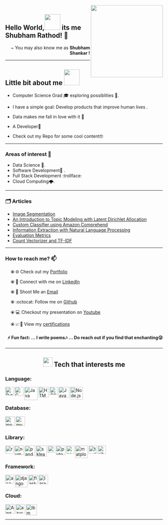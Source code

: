 <img align='right' src="https://media.giphy.com/media/M9gbBd9nbDrOTu1Mqx/giphy.gif" width="230">

## Hello World,<img src="https://media.giphy.com/media/12oufCB0MyZ1Go/giphy.gif" width="50"> its me Shubham Rathod! 👋 
<p align='right'> ~ You may also know me as <strong>Shubham Shankar !</strong></p>

---

<h2> Little bit about me <img src="https://media.giphy.com/media/VgCDAzcKvsR6OM0uWg/giphy.gif" width="50">  </h2>

- Computer Science Grad 🎓 exploring possiblities 👻.

- I have a simple goal: Develop products that improve human lives .

- Data makes me fall in love with it 🖤 

- A Developer🤠

- Check out my Repo for some cool content🤓


---


<h3>Areas of interest 🦦 </h3>

* Data Science 🐒.
* Software Development🐸 .
* Full Stack Development :trollface:
* Cloud Computing🌩.

---

<h3> 🗂 Articles </h3>

* [Image Segmentation](https://www.linkedin.com/pulse/image-segmentation-shubham-shankar)
* [An Introduction to Topic Modeling with Latent Dirichlet Allocation](https://www.linkedin.com/pulse/introduction-topic-modeling-latent-dirichlet-lda-natural-shankar)
* [Custom Classifier using Amazon Comprehend](https://www.linkedin.com/pulse/building-custom-classifier-using-amazon-comprehend-shubham-shankar)
* [Information Extraction with Natural Language Processing](https://www.linkedin.com/pulse/information-extraction-natural-language-processing-shubham-shankar)
* [Evaluation Metrics](https://www.linkedin.com/pulse/basic-evaluation-metrics-machine-learning-model-shubham-shankar)
* [Count Vectorizer and TF-IDF](https://www.linkedin.com/pulse/natural-language-processing-understanding-count-tf-idf-shankar)


---

<h3> How to reach me? 📫 </h3>

&emsp; ⦿ 🌐 Check out my [Portfolio](https://shubham-shankar.netlify.app)

&emsp; ⦿ 🤝 Connect with me on [LinkedIn](https://www.linkedin.com/in/shubhamshankar/)

&emsp; ⦿ 📩 Shoot Me an [Email](mailto:shubham.uta@gmail.com)

&emsp; ⦿ :octocat: Follow me on [Github](https://github.com/RATHOD-SHUBHAM)

&emsp; ⦿ :computer: Checkout my presentation on [Youtube](https://www.youtube.com/playlist?list=PLe-rtwou_fp0QBbFJBpZKFesEWhxbizlI)
  
&emsp; ⦿ 📈🔖 View my [certifications](https://drive.google.com/drive/folders/1OEhIJOI8GFr3ySRjrrMsq1XiBK6VyLK5?usp=sharing)

<h4 align = "right" > ⚡ Fun fact: ... I write poems🎶 ... Do reach out if you find that enchanting😜 </h3>
  
---
<h2 align="center"> <img src="https://media.giphy.com/media/fYSnHlufseco8Fh93Z/giphy.gif" width="30"> Tech that interests me</h2>

<h3> Language: </h3>

[<img align="left" alt="Python" width="27px" src="https://i.pinimg.com/originals/8f/ad/12/8fad125b8f6082bdb7deb0aa593dfb49.jpg" />](https://www.python.org/)

[<img align="left" alt="C" width="28px" src="https://cdn.iconscout.com/icon/free/png-512/c-programming-569564.png" />](https://devdocs.io/c/)

[<img align="left" alt="Java" width="42px" src="https://logos-download.com/wp-content/uploads/2016/10/Java_logo_icon.png" />](https://www.php.net/docs.php)

[<img align="left" alt="HTML5" width="33px" src="https://pngimage.net/wp-content/uploads/2018/06/png-in-html-6.png" />](https://devdocs.io/html/)

[<img align="left" alt="CSS3" width="25px" src="https://ucarecdn.com/f49e8fc4-876f-49ef-934f-89812fc4125e/" />](https://devdocs.io/css/)

[<img align="left" alt="JavaScript" width="35px" src="https://coryrylan.com/assets/images/posts/types/javascript-1280x960.png" />](https://devdocs.io/javascript/)

[<img align="left" alt="Node.js" width="40px" src="https://i2.wp.com/blog.logrocket.com/wp-content/uploads/2019/10/nodejs.png?fit=1240%2C700&ssl=1" />](https://nodejs.org/en/)

<br />
<br />


<h3> Database: </h3>

[<img align="left" alt="mongo" width="30px" src="https://g.foolcdn.com/art/companylogos/square/mdb.png" />](https://www.mongodb.com)

[<img align="left" alt="mysql" width="30px" src="https://pngimg.com/uploads/mysql/mysql_PNG23.png" />](https://www.mysql.com)

<br />
<br />


<h3> Library: </h3>

[<img align="left" alt="react" width="26px" src="https://i.pinimg.com/originals/84/b1/06/84b1065e798f61aa80b8670a4b6fbb4d.png" />](https://reactjs.org)

[<img align="left" alt="numpy" width="30px" src="https://user-images.githubusercontent.com/50221806/86498201-a8bd8680-bd39-11ea-9d08-66b610a8dc01.png" />](https://numpy.org)

[<img align="left" alt="pandas" width="33px" src="https://staging.academy.numfocus.org/wp-content/uploads/2016/07/pandas-logo-300.png" />](https://pandas.pydata.org/docs/)

[<img align="left" alt="sklearn" width="35px" src="https://upload.wikimedia.org/wikipedia/commons/thumb/0/05/Scikit_learn_logo_small.svg/1200px-Scikit_learn_logo_small.svg.png" />](https://scikit-learn.org/stable/)

[<img align="left" alt="keras" width="23px" src="https://upload.wikimedia.org/wikipedia/commons/thumb/a/ae/Keras_logo.svg/1200px-Keras_logo.svg.png" />](https://keras.io)

[<img align="left" alt="pytorch" width="30px" src="https://pytorch.org/assets/images/pytorch-logo.png" />](https://pytorch.org)

[<img align="left" alt="seabron" width="26px" src="https://encrypted-tbn0.gstatic.com/images?q=tbn%3AANd9GcSsZzYW4vSHL6u-h-F9nZge4rfvScSMU6CWBA&usqp=CAU" />](https://seaborn.pydata.org)

[<img align="left" alt="matplotlib" width="40px" src="https://matplotlib.org/3.3.0/_images/sphx_glr_logos2_thumb.png" />](https://matplotlib.org)

[<img align="left" alt="turtle" width="26px" src="https://docs.python.org/3/_images/turtle-star.png" />](https://docs.python.org/3/library/turtle.html)

[<img align="left" alt="nltk" width="26px" src="https://i2.wp.com/clay-atlas.com/wp-content/uploads/2019/08/python_nltk.png?resize=592%2C644&ssl=1" />](https://www.nltk.org)

<br />
<br />


<h3> Framework: </h3>

[<img align="left" alt="angular" width="28px" src="https://encrypted-tbn0.gstatic.com/images?q=tbn%3AANd9GcQwUXD17prFtnvxtGWIzQ6wiktS2AzY0RRo6w&usqp=CAU" />](https://docs.angularjs.org/api)

[<img align="left" alt="django" width="40px" src="https://miro.medium.com/max/600/1*grQtRddJZ6pLErj2yeRYPA.png" />](https://www.djangoproject.com)

[<img align="left" alt="flask" width="30px" src="https://miro.medium.com/max/800/1*Q5EUk28Xc3iCDoMSkrd1_w.png" />](https://flask.palletsprojects.com/en/1.1.x/)

[<img align="left" alt="laravel" width="30px" src="https://ucarecdn.com/9c22d51e-c92a-4483-8f3a-d16bccd0fb50/" />](https://laravel.com)

<br />
<br />

<h3> Cloud: </h3>

[<img align="left" alt="Aws" width="30px" src="https://novadba.com/wp-content/uploads/2020/03/aws.png" />](https://aws.amazon.com)

[<img align="left" alt="azure" width="30px" src="https://integration.team/wp-content/uploads/2019/07/azure-239x300.png" />](https://azure.microsoft.com/en-us/)

[<img align="left" alt="ibm" width="35px" src="https://upload.wikimedia.org/wikipedia/commons/2/24/IBM_Cloud_logo.png" />](https://www.ibm.com/cloud)

<br />
<br />

--- 

